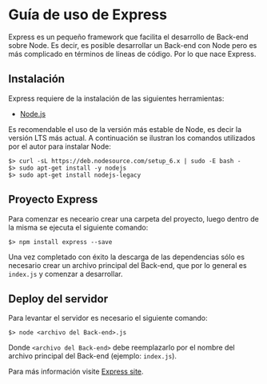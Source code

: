 # Guía de uso de Express

Express es un pequeño framework que facilita el desarrollo de Back-end sobre Node. Es decir, es posible desarrollar un Back-end con Node pero es más complicado en términos de líneas de código. Por lo que nace Express.

## Instalación

Express requiere de la instalación de las siguientes herramientas:

* [Node.js](https://nodejs.org/es/download/package-manager/)

Es recomendable el uso de la versión más estable de Node, es decir la versión LTS más actual. A continuación se ilustran los comandos utilizados por el autor para instalar Node:

```
$> curl -sL https://deb.nodesource.com/setup_6.x | sudo -E bash -
$> sudo apt-get install -y nodejs
$> sudo apt-get install nodejs-legacy
```

## Proyecto Express

Para comenzar es neceario crear una carpeta del proyecto, luego dentro de la misma se ejecuta el siguiente comando:

```
$> npm install express --save
```

Una vez completado con éxito la descarga de las dependencias sólo es necesario crear un archivo principal del Back-end, que por lo general es ``index.js`` y comenzar a desarrollar.

## Deploy del servidor

Para levantar el servidor es necesario el siguiente comando:

```
$> node <archivo del Back-end>.js
```

Donde ``<archivo del Back-end>`` debe reemplazarlo por el nombre del archivo principal del Back-end (ejemplo: ``index.js``).

Para más información visite [Express site](http://expressjs.com/es/).
